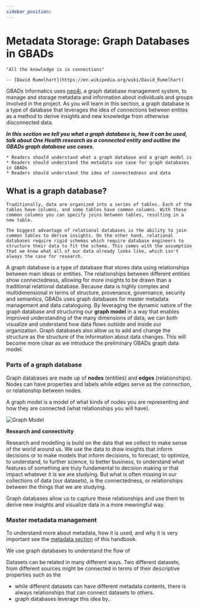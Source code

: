 ```yaml
---
sidebar_position: 
---
```


# Metadata Storage: Graph Databases in GBADs

```{epigraph}
"All the knowledge is in connections"

-- [David Rumelhart](https://en.wikipedia.org/wiki/David_Rumelhart) 
```

GBADs Informatics uses [neo4j](https://neo4j.com/), a graph database management system, to manage and storage metadata and information about individuals and groups involved in the project. As you will learn in this section, a graph database is a type of database that leverages the idea of connections between entites as a method to derive insights and new knowledge from otherwise disconnected data.  

***In this section we tell you what a graph database is, how it can be used, talk about One Health research as a connected entity and outline the GBADs graph database use cases.*** 

```{admonition} Learning Objectives 
* Readers should understand what a graph database and a graph model is
* Readers should understand the metadata use case for graph databases in GBADs
* Readers should understand the idea of connectedness and data 
```



## What is a graph database? 

```{margin} What are relational databases?
Traditionally, data are organized into a series of tables. Each of the tables have columns, and some tables have common columns. With these common columns you can specify joins between tables, resulting in a new table. 

The biggest advantage of relational databases is the ability to join common tables to derive insights. On the other hand, relational databases require rigid schemas which require database engineers to structure their data to fit the schema. This comes with the assumption that we know what all of our data already looks like, which isn't always the case for research.  

```

A graph database is a type of database that stores data using relationships between main ideas or entities. The relationships between different entities show connectedness, allowing for more insights to be drawn than a traditional relational database. Because data is highly complex and multidimensional in terms of structure, provenance, governance, security and semantics, GBADs uses graph databases for master metadata management and data cataloguing. By leveraging the dynamic nature of the graph database and structuring our **graph model** in a way that enables improved understanding of the many dimensions of data, we can both visualize and understand how data flows outside and inside our organization. Graph databases also allow us to add and change the structure as the structure of the information about data changes. This will become more clear as we introduce the preliminary GBADs graph data model. 


### Parts of a graph database

Graph databases are made up of **nodes** (entities) and **edges** (relationships). Nodes can have properties and labels while edges serve as the connection, or relationship between nodes. 

A graph model is a model of what kinds of nodes you are representing and how they are connected (what relationships you will have).

![Graph Model](http://gbadske.org/Documentation/DataGovernanceHandbook/_images/20210719_GBADs_GraphModel.png)

**Research and connectivity**

Research and modelling is build on the data that we collect to make sense of the world around us. We use the data to draw insights that inform decisions or to make models that inform decisions, to forecast, to optimize, to understand, to further science, to better business, to understand what features of something are truly fundamental to decision making or that impact whatever it is we are studying. But what is often missing in our collections of data (our datasets), is the connectedness, or relationships between the things that we are studying. 

Graph databases allow us to capture these relationships and use them to derive new insights and visualize data in a more meaningful way. 

<!---## GBADs graph database use cases--->

<!---GBADs uses graph databases for 2 main purposes:
1. Master metadata management
2. Management information system (MIS) --->

### Master metadata management

To understand more about metadata, how it is used, and why it is very important see the [metadata section](#techdatastds) of this handbook.

We use graph databases to understand the flow of 

Datasets can be related in many different ways. Two different datasets, from different sources might be connected in terms of their descriptive properties such as the 

- while different datasets can have different metadata contents, there is always relationships that can connect datasets to others.
- graph databases leverage this idea by..
